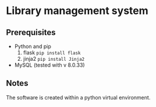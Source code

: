 # Library management system

## Prerequisites
- Python and pip
	1. flask `pip install flask`
	2. jinja2 `pip install Jinja2`
- MySQL (tested with v 8.0.33)

## Notes
The software is created within a python virtual environment.